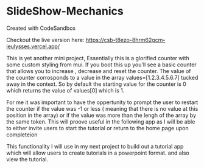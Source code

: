 # SlideShow-Mechanics
Created with CodeSandbox


Checkout the live version here: https://csb-t8ezo-8hrm62gcm-ieulysses.vercel.app/

This is yet another mini project, Essentially this is a glorified counter with some custom styling from mui. If you boot this up you'll see a basic counter that allows you to increase , decrease and reset the counter. The value of the counter corrosponds to a value in the array values=[1.2.3.4.5.6.7] tucked away in the context. So by default the starting value for the counter is  0 which returns the value of values[0] which is 1. 

For me it was important to have the oppertunity to prompt the user to restart the counter if the value was -1 or less ( meaning that there is no value at this position in the array) or if the value was more than the lengh of the array by the same token. This will proove useful in the following app as I will be able to either invite users to start the tutorial or return to the home page upon completeion

This functionality I will use in my next project to build out a tutorial app which will allow users to create tutorials in a powerpoint format. and also view the tutorial. 

